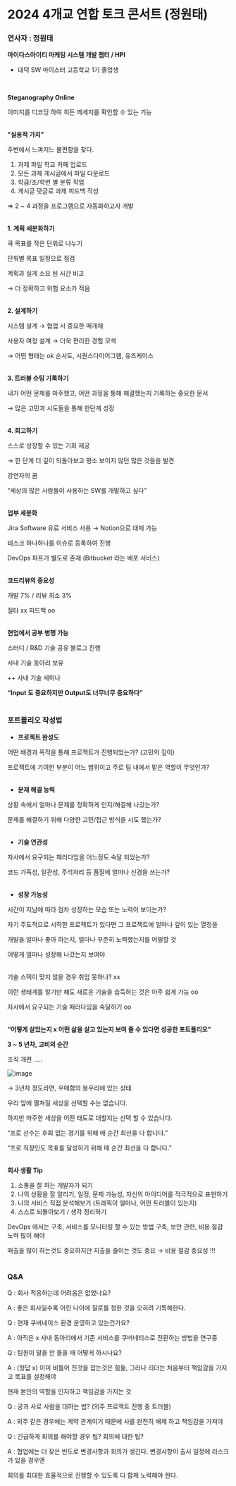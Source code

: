# 2024 4개교 연합 토크 콘서트 (정원태)

### 연사자 : 정원태
**마이다스아이티 마케팅 시스템 개발 챕터 / HPI**

- 대덕 SW 마이스터 고등학교 1기 졸업생
</br>

**Steganography Online**

이미지를 디코딩 하여 히든 메세지를 확인할 수 있는 기능  
</br>

**”실용적 가치”**

주변에서 느껴지느 불편함을 찾다.

1. 과제 파일 학교 카페 업로드
2. 모든 과제 게시글에서 파일 다운로드
3. 학급/조/학번 별 분류 작업
4. 게시글 댓글로 과제 피드백 작성

⇒ 2 ~ 4 과정을 프로그램으로 자동화하고자 개발  
</br>

**1. 계획 세분화하기**

큭 목표를 작은 단위로 나누기

단워별 목표 일정으로 점검

계획과 실게 소요 된 시간 비교

→ 더 정확하고 위험 요소가 적음  
</br>

**2. 설계하기**

시스템 설계 → 협업 시 중요한 매개체

사용자 여정 설계 → 더욱 편리한 경험 모색

→ 어떤 형태는 ok 순서도, 시퀀스다이어그램, 유즈케이스  
</br>

**3. 트러블 슈팅 기록하기**

내가 어떤 문제를 마주했고, 어떤 과정을 통해 해결했는지 기록하는 중요한 문서

→ 많은 고민과 시도들을 통해 한단계 성장  
</br>

**4. 회고하기**

스스로 성장할 수 있는 기회 제공

→ 한 단계 더 깊이 되돌아보고 평소 보이지 않던 많은 것들을 발견

강연자의 꿈

“세상의 많은 사람들이 사용하는 SW를 개발하고 싶다”  
</br>

**업부 세분화**

Jira Software 유료 서비스 사용 → Notion으로 대체 가능

테스크 하나하나를 이슈로 등록하여 진행

DevOps 파트가 별도로 존재 (Bitbucket 라는 배포 서비스)  
</br>

**코드리뷰의 중요성**

개발 7% / 리뷰 최소 3%

질타 xx 피드백 oo  
</br>

**현업에서 공부 병행 가능**

스터디 / R&D 기술 공유 블로그 진행

사내 기술 동아리 보유

++ 사내 기술 세미나  

**“Input 도 중요하지만 Output도 너무너무 중요하다”**  
</br>

### 포트폴리오 작성법

- **프로젝트 완성도**

어떤 배경과 목적을 통해 프로젝트가 진행되었는가? (고민의 깊이)

프로젝트에 기여한 부분이 어느 범위이고 주로 팀 내에서 맡은 역할이 무엇인가?  
</br>

- **문제 해결 능력**

상황 속에서 얼마나 문제를 정확하게 인지/해결해 나갔는가?

문제를 해결하기 위해 다양한 고민/접근 방식을 시도 했는가?  
</br>

- **기술 연관성**

자사에서 요구되는 패러다임을 어느정도 숙달 되었는가?

코드 가독성, 일관성, 주석처리 등 품질에 얼마나 신경을 쓰는가?  
</br>

- **성장 가능성**

시간이 지남에 따라 점차 성장하는 모습 또는 노력이 보이는가?

자기 주도적으로 시작한 프로젝트가 있다면 그 프로젝트에 얼마나 깊이 있는 열정을 

개발을 얼마나 좋아 하는지, 얼마나 꾸준히 노력했는지를 어필할 것

어떻게 얼마나 성장해 나갔는지 보여야  
</br>

기술 스택이 맞지 않을 경우 취업 못하나? xx

이런 생태계를 알기만 해도 새로운 기술을 습득하는 것은 아주 쉽게 가능 oo

자사에서 요구되는 기술 패러다임을 숙달하기 oo  
</br>

**“어떻게 살았는지 x 어떤 삶을 살고 있는지 보여 줄 수 있다면 성공한 포트폴리오”**

**3 ~ 5 년차, 고비의 순간**

조직 개편 …..

![image](https://github.com/user-attachments/assets/354216ff-8f5a-4759-a422-76c2d3f64c95)

→ 3년차 정도라면, 우매함의 봉우리에 있는 상태
</br>

우리 앞에 펼쳐질 세상을 선택할 수는 없습니다.

하지만 마주한 세상을 어떤 태도로 대할지는 선택 할 수 있습니다.

“프로 선수는 후회 없는 경기를 위해 매 순간 최선을 다 합니다.”

“프로 직장인도 목표를 달성하기 위해 매 순간 최선을 다 합니다.”  
</br>

**회사 생활 Tip**

1. 소통을 잘 하는 개발자가 되기
2. 나의 상황을 잘 알리기, 일정, 문제 가능성, 자신의 아이디어를 적극적으로 표현하기
3. 나의 서비스 직접 분석해보기 (트래픽이 얼마나, 어떤 트러블이 있는지)
4. 스스로 되돌아보기 / 생각 정리하기

DevOps 에서는 구축, 서비스를 모니터링 할 수 있는 방법 구축, 보안 관련, 비용 절감 노력 많이 해야

매출을 많이 하는것도 중요하지만 지출을 줄이는 것도 중요 → 비용 절감 중요성 !!!  
</br>

### Q&A

Q : 회사 적응하는데 어려움은 없었나요?

A : 좋은 회사일수록 어린 나이에 질로를 정한 것을 오히려 기특해한다.
</br>

Q : 현재 쿠버네이스 환경 운영하고 있는건가요?

A : 아직은 x 사내 동아리에서 기존 서비스를 쿠버네티스로 전환하는 방법을 연구중
</br>

Q :  팀원이 말을 안 들을 때 어떻게 하시나요?

A : (정답 x) 이미 비틀어 진것을 잡는것은 힘듦, 그러나 리더는 처음부터 책임감을 가지고 목표를 설정해야

현재 본인의 역할을 인지하고 책임감을 가지는 것
</br>

Q : 공과 사로 사람을 대하는 법? (외주 프로젝트 진행 중 트러블)

A : 외주 같은 경우에는 계약 관계이기 때문에 사를 완전히 배제 하고 책임감을 가져야
</br>

Q : 긴급하게 회의를 해야할 경우 팁? 회의에 대한 팁?

A : 협업에는 더 잦은 빈도로 변경사항과 회의가 생긴다. 변경사항이 출시 일정에 리스크가 있을 경우엔 

회의를 최대한 효율적으로 진행할 수 있도록 다 함께 노력해야 한다.
